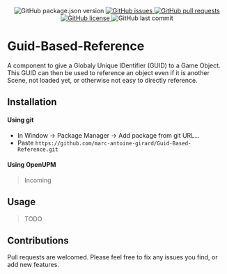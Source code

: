 <p align="center">
    <img alt="GitHub package.json version" src ="https://img.shields.io/github/package-json/v/marc-antoine-girard/Guid-Based-Reference" />
    <a href="https://github.com/marc-antoine-girard/Guid-Based-Reference/issues">
        <img alt="GitHub issues" src ="https://img.shields.io/github/issues/marc-antoine-girard/Guid-Based-Reference" />
    </a>
    <a href="https://github.com/marc-antoine-girard/Guid-Based-Reference/pulls">
        <img alt="GitHub pull requests" src ="https://img.shields.io/github/issues-pr/marc-antoine-girard/Guid-Based-Reference" />
    </a>
    <a href="https://github.com/marc-antoine-girard/Guid-Based-Reference/blob/main/LICENSE.md">
        <img alt="GitHub license" src ="https://img.shields.io/github/license/marc-antoine-girard/Guid-Based-Reference" />
    </a>
    <img alt="GitHub last commit" src ="https://img.shields.io/github/last-commit/marc-antoine-girard/Guid-Based-Reference" />
</p>

# Guid-Based-Reference

A component to give a Globaly Unique IDentifier (GUID) to a Game Object. This GUID can then be used to reference an object even if it is another Scene, not loaded yet, or otherwise not easy to directly reference.

## Installation

#### Using git

- In Window -> Package Manager -> Add package from git URL...
- Paste `https://github.com/marc-antoine-girard/Guid-Based-Reference.git`

#### Using OpenUPM

> Incoming

## Usage

> TODO

## Contributions

Pull requests are welcomed. Please feel free to fix any issues you find, or add new features.

